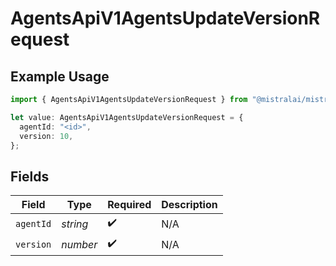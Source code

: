 # AgentsApiV1AgentsUpdateVersionRequest

## Example Usage

```typescript
import { AgentsApiV1AgentsUpdateVersionRequest } from "@mistralai/mistralai/models/operations";

let value: AgentsApiV1AgentsUpdateVersionRequest = {
  agentId: "<id>",
  version: 10,
};
```

## Fields

| Field              | Type               | Required           | Description        |
| ------------------ | ------------------ | ------------------ | ------------------ |
| `agentId`          | *string*           | :heavy_check_mark: | N/A                |
| `version`          | *number*           | :heavy_check_mark: | N/A                |